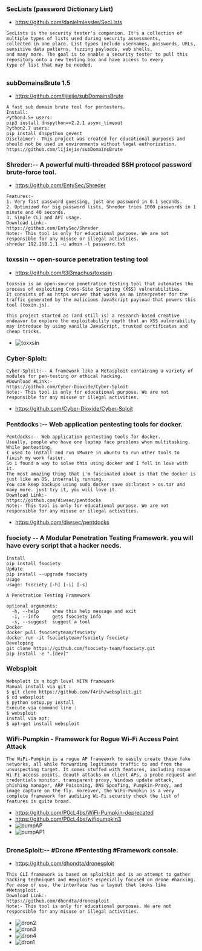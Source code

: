 ### SecLists (password Dictionary List)
* https://github.com/danielmiessler/SecLists
```
SecLists is the security tester's companion. It's a collection of multiple types of lists used during security assessments,
collected in one place. List types include usernames, passwords, URLs, sensitive data patterns, fuzzing payloads, web shells, 
and many more. The goal is to enable a security tester to pull this repository onto a new testing box and have access to every 
type of list that may be needed.
```
##
### subDomainsBrute 1.5
* https://github.com/lijiejie/subDomainsBrute
```
A fast sub domain brute tool for pentesters.
Install:
Python3.5+ users: 
pip3 install dnspython==2.2.1 async_timeout
Python2.7 users: 
pip install dnspython gevent
Disclaimer:- This project was created for educational purposes and should not be used in environments without legal authorization.
https://github.com/lijiejie/subDomainsBrute
```
### Shreder:-- A powerful multi-threaded SSH protocol password brute-force tool. 
* https://github.com/EntySec/Shreder
```
Features:-
1. Very fast password guessing, just one password in 0.1 seconds.
2. Optimized for big password lists, Shreder tries 1000 passwords in 1 minute and 40 seconds.
3. Simple CLI and API usage.
Download Link:-
https://github.com/EntySec/Shreder
Note:- This tool is only for educational purpose. We are not responsible for any misuse or illegal activities.
shreder 192.168.1.1 -u admin -l password.txt
```
### toxssin -- open-source penetration testing tool 
* https://github.com/t3l3machus/toxssin
```
toxssin is an open-source penetration testing tool that automates the process of exploiting Cross-Site Scripting (XSS) vulnerabilities.
It consists of an https server that works as an interpreter for the traffic generated by the malicious JavaScript payload that powers this tool (toxin.js).

This project started as (and still is) a research-based creative endeavor to explore the exploitability depth that an XSS vulnerability 
may introduce by using vanilla JavaScript, trusted certificates and cheap tricks.
```
* ![toxxsin](https://github.com/jumbokh/Network-class/blob/main/images/toxxsin.jpg)
### Cyber-Sploit:
```
Cyber-Sploit:-- A framework like a Metasploit containing a variety of modules for pen-testing or ethical hacking. 
#Download #Link:-
https://github.com/Cyber-Dioxide/Cyber-Sploit
Note:- This tool is only for educational purpose. We are not responsible for any misuse or illegal activities.
```
* https://github.com/Cyber-Dioxide/Cyber-Sploit
### Pentdocks :-- Web application pentesting tools for docker.
```
Pentdocks:-- Web application pentesting tools for docker.
Usually, people who have one laptop face problems when multitasking. While pentesting, 
I used to install and run VMware in ubuntu to run other tools to finish my work faster. 
So i found a way to solve this using docker and I fell in love with it. 
The most amazing thing that i'm fascinated about is that the docker is just like an OS, internally running. 
You can keep backups using sudo docker save os:latest > os.tar and many more. just try it, you will love it.
Download Link:-
https://github.com/diwsec/pentdocks
Note:- This tool is only for educational purpose. We are not responsible for any misuse or illegal activities.
```
* https://github.com/diwsec/pentdocks
### fsociety -- A Modular Penetration Testing Framework.  you will have every script that a hacker needs.
```
Install
pip install fsociety
Update
pip install --upgrade fsociety
Usage
usage: fsociety [-h] [-i] [-s]

A Penetration Testing Framework

optional arguments:
  -h, --help     show this help message and exit
  -i, --info     gets fsociety info
  -s, --suggest  suggest a tool
Docker
docker pull fsocietyteam/fsociety
docker run -it fsocietyteam/fsociety fsociety
Developing
git clone https://github.com/fsociety-team/fsociety.git
pip install -e ".[dev]"
```
### Websploit
```
Websploit is a high level MITM framework
Manual install via git :
$ git clone https://github.com/f4rih/websploit.git
$ cd websploit
$ python setup.py install
Execute via command line :
$ websploit
install via apt:
$ apt-get install websploit
```
### WiFi-Pumpkin - Framework for Rogue Wi-Fi Access Point Attack
```
The WiFi-Pumpkin is a rogue AP framework to easily create these fake networks, all while forwarding legitimate traffic to and from the unsuspecting target. It comes stuffed with features, including rogue Wi-Fi access points, deauth attacks on client APs, a probe request and credentials monitor, transparent proxy, Windows update attack, phishing manager, ARP Poisoning, DNS Spoofing, Pumpkin-Proxy, and image capture on the fly. moreover, the WiFi-Pumpkin is a very complete framework for auditing Wi-Fi security check the list of features is quite broad.
```
* https://github.com/P0cL4bs/WiFi-Pumpkin-deprecated
* https://github.com/P0cL4bs/wifipumpkin3
* ![pumpAP](https://github.com/jumbokh/Network-class/blob/main/images/pumpAP.jpg)
* ![pumpAP1](https://github.com/jumbokh/Network-class/blob/main/images/pumpAP1.jpg)
##
### DroneSploit:-- #Drone #Pentesting #Framework console.
* https://github.com/dhondta/dronesploit
```
This CLI framework is based on sploitkit and is an attempt to gather hacking techniques and #exploits especially focused on drone #hacking. For ease of use, the interface has a layout that looks like #Metasploit.
Download Link:-
https://github.com/dhondta/dronesploit
Note:- This tool is only for educational purposes. We are not responsible for any misuse or illegal activities.
```
* ![dron2](https://github.com/jumbokh/Network-class/blob/main/images/dron2.jpg)
* ![dron3](https://github.com/jumbokh/Network-class/blob/main/images/dron3.jpg)
* ![dron4](https://github.com/jumbokh/Network-class/blob/main/images/dron4.jpg)
* ![dron1](https://github.com/jumbokh/Network-class/blob/main/images/dron1.jpg)
